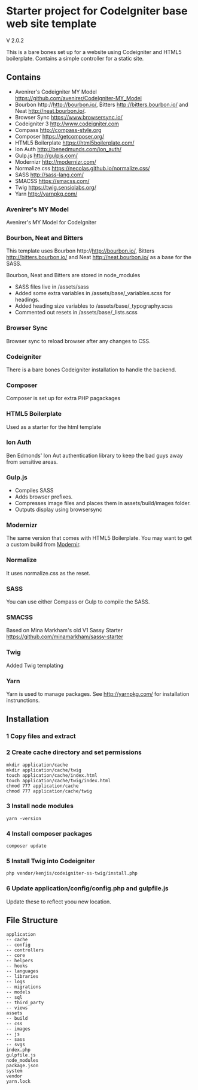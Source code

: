 # Starter project for CodeIgniter base web site template


V 2.0.2


This is a bare bones set up for a website using Codeigniter and HTML5 boilerplate. Contains a simple controller for a static site.

## Contains
* Avenirer's Codeigniter MY Model https://github.com/avenirer/CodeIgniter-MY_Model
* Bourbon http://http://bourbon.io/, Bitters http://bitters.bourbon.io/ and Neat http://neat.bourbon.io/.
* Browser Sync https://www.browsersync.io/
* Codeigniter 3 http://www.codeigniter.com
* Compass  http://compass-style.org
* Composer https://getcomposer.org/
* HTML5 Boilerplate https://html5boilerplate.com/
* Ion Auth http://benedmunds.com/ion_auth/
* Gulp.js http://gulpjs.com/
* Modernizr http://modernizr.com/
* Normalize.css  https://necolas.github.io/normalize.css/
* SASS http://sass-lang.com/
* SMACSS https://smacss.com/
* Twig https://twig.sensiolabs.org/
* Yarn http://yarnpkg.com/

### Avenirer's MY Model
Avenirer's MY Model for CodeIgniter

### Bourbon, Neat and Bitters

This template uses Bourbon http://http://bourbon.io/, Bitters http://bitters.bourbon.io/ and Neat http://neat.bourbon.io/ as a base for the SASS.

Bourbon, Neat and Bitters are stored in node_modules


* SASS files live in /assets/sass
* Added some extra variables in /assets/base/_variables.scss for headings.
* Added heading size variables to /assets/base/_typography.scss
* Commented out resets in /assets/base/_lists.scss

### Browser Sync

Browser sync to reload browser after any changes to CSS.

### Codeigniter

There is a bare bones Codeigniter installation to handle the backend.


### Composer

Composer is set up for extra PHP pagackages

### HTML5 Boilerplate

Used as a starter for the html template

### Ion Auth

Ben Edmonds' Ion Aut authentication library to keep the bad guys away from sensitive areas.

### Gulp.js

* Compiles SASS
* Adds browser prefixes.
* Compresses image files and places them in assets/build/images folder.
* Outputs display using browsersync


### Modernizr

The same version that comes with HTML5 Boilerplate. You may want to get a custom build from [Modernir](http://modernizr.com/).

### Normalize

It uses normalize.css as the reset.

### SASS
You can use either Compass or Gulp to compile the SASS.

### SMACSS
Based on Mina Markham's old V1 Sassy Starter
https://github.com/minamarkham/sassy-starter

### Twig
Added Twig templating


### Yarn
Yarn is used to manage packages. See http://yarnpkg.com/ for installation instrunctions.

## Installation

### 1 Copy files and extract

### 2 Create cache directory and set permissions
```
mkdir application/cache
mkdir application/cache/twig
touch application/cache/index.html
touch application/cache/twig/index.html
chmod 777 application/cache
chmod 777 application/cache/twig
```
### 3 Install node modules

```
yarn -version
```

### 4 Install composer packages

```
composer update
```

### 5 Install Twig into Codeigniter

```
php vendor/kenjis/codeigniter-ss-twig/install.php
```

### 6 Update application/config/config.php and gulpfile.js

Update these to reflect yoou new location.

## File Structure

```
application
-- cache
-- config
-- controllers
-- core
-- helpers
-- hooks
-- languages
-- libraries
-- logs
-- migrations
-- models
-- sql
-- third_party
-- views
assets
-- build
-- css
-- images
-- js
-- sass
-- svgs
index.php
gulpfile.js
node_modules
package.json
system
vendor
yarn.lock
```
